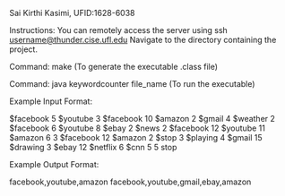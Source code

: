 
Sai Kirthi Kasimi, UFID:1628-6038

Instructions:
You can remotely access the server using ssh username@thunder.cise.ufl.edu
Navigate to the directory containing the project.  

Command: make (To generate the executable .class file)

Command: java keywordcounter file_name (To run the executable)

Example Input Format:

$facebook 5
$youtube 3
$facebook 10
$amazon 2
$gmail 4
$weather 2
$facebook 6
$youtube 8
$ebay 2
$news 2
$facebook 12
$youtube 11
$amazon 6
3
$facebook 12
$amazon 2
$stop 3
$playing 4
$gmail 15
$drawing 3
$ebay 12
$netflix 6
$cnn 5
5
stop

Example Output Format:

facebook,youtube,amazon
facebook,youtube,gmail,ebay,amazon
